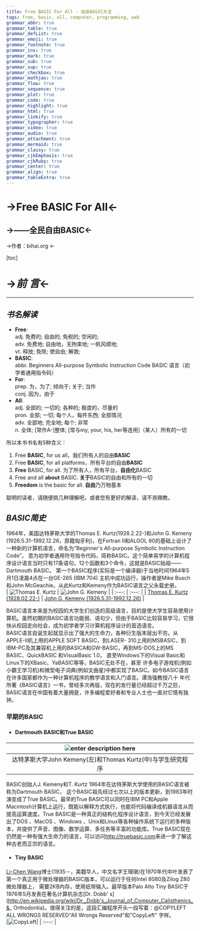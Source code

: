 ```yaml
---
title: Free BASIC For All - 自由BASIC大全
tags: free, basic, all, computer, programming, web
grammar_abbr: true
grammar_table: true
grammar_defList: true
grammar_emoji: true
grammar_footnote: true
grammar_ins: true
grammar_mark: true
grammar_sub: true
grammar_sup: true
grammar_checkbox: true
grammar_mathjax: true
grammar_flow: true
grammar_sequence: true
grammar_plot: true
grammar_code: true
grammar_highlight: true
grammar_html: true
grammar_linkify: true
grammar_typographer: true
grammar_video: true
grammar_audio: true
grammar_attachment: true
grammar_mermaid: true
grammar_classy: true
grammar_cjkEmphasis: true
grammar_cjkRuby: true
grammar_center: true
grammar_align: true
grammar_tableExtra: true
---
```


->**Free BASIC For All**<-
=======
->__——全民自由BASIC__<-
-----

->作者：bihai.org  <-

[toc]
# ->___前  言___<-  
----
## _书名解读_
+ **Free**:   
adj.    免费的; 自由的; 免税的; 空闲的;   
adv.    免费地; 自由地，无拘束地; 一帆风顺地;  
vt.     释放; 免除; 使自由; 解救;  
+ **BASIC**:   
abbr.   Beginners All-purpose Symbolic Instruction Code
BASIC 语言（初学者通用指令码）  
+ **For**:  
prep.   为，为了; 倾向于; 关于; 当作  
conj.   因为，由于  
+ **All**:  
adj.    全部的; 一切的; 各种的; 极度的，尽量的  
pron.   全部; 一切; 每个人，每件东西; 全部情况  
adv.    全部地; 完全地; 每个; 非常  
n.      全体; [常作A-]整体; [常与my, your, his, her等连用]（某人）所有的一切  

所以本书书名有5种含义：  
1. Free **BASIC**, for us all，我们所有人的自由**BASIC**  
2. Free **BASIC**, for all   platforms，所有平台的自由**BASIC**  
3. **Free** BASIC, for all.  为了所有人，所有平台，**自由化**BASIC  
4. Free and all **about** BASIC. **关于**BASIC的自由和所有的一切  
5. **Freedom** is the basic for all. **自由**乃万物基本  

聪明的读者，请随便挑几种理解吧，或者您有更好的解读，请不吝赐教。


## _BASIC简史_
1964年，美国达特茅斯大学的Thomas E. Kurtz(1928.2.22-)和John G. Kemeny (1926.5.31-1992.12.26，原籍匈牙利)，在Fortran II和ALGOL 60的基础上设计了一种新的计算机语言，命名为“Beginner's All-purpose Symbolic Instruction Code”， 意为初学者通用符号指令代码，简称BASIC。这个简单易学的计算机程序设计语言当时只有17条语句，12个函数和3个命令，这就是BASIC始祖——Dartmouth BASIC。 第一个BASIC程序(实际是一个编译器)于当地时间1964年5月1日凌晨4点在一台GE-265 (IBM 704) 主机中成功运行，操作者是Mike Busch和John McGeachie。从此Kurtz和Kemeny作为BASIC语言之父永载史册。  
|  ![Thomas E. Kurtz][1]   |   ![John G. Kemeny][2]   |
| :---: | :---: |
|  [Thomas E. Kurtz (1928.02.22-)][3]    |    [John G. Kemeny (1926.5.31-1992.12.26)][4]    |

  
BASIC语言本来是为校园的大学生们创造的高级语言，目的是使大学生容易使用计算机。虽然初期的BASIC语言功能弱、语句少，但由于BASIC比较容易学习，它很快从校园走向社会，成为初学者学习计算机程序设计的首选语言。  
BASIC语言自诞生起就显示出了强大的生命力，各种衍生版本层出不穷。从APPLE-Ⅱ机上用的APPLE SOFT BASIC，到LASER- 310上用的MSBASIC，到IBM-PC及其兼容机上用的BASICA和GW-BASIC，再到MS-DOS上的MS BASIC、QuickBASIC 和VisualBasic 1.0， 直至Windows下的Visual Basic和Linux下的XBasic、YaBASIC等等，BASIC无处不在，甚至 许多电子游戏机(例如小霸王学习机)和微型电子词典(例如文曲星)中都实现了BASIC。如今BASIC语言在许多国家都作为一种计算机程序的教学语言和入门语言。谭浩强教授八十 年代所著《BASIC语言》一书，曾经多次再版，现在的发行量已经超过千万之巨，BASIC语言在中国有着大量拥趸，许多编程爱好者和专业人士也一直对它情有独钟。 

### 早期的BASIC

+ ####  Dartmouth BASIC和True BASIC
   
|  ![enter description here][5]   |
|  :---:  |
|达特茅斯大学John Kemeny(左)和Thomas Kurtz(中)与学生研究程序  |
BASIC创始人J.
Kemeny和T. Kurtz 1964年在达特茅斯大学使用的BASIC语言被称为Dartmouth
BASIC， 这个BASIC祖先经过七次以上的版本更新，到1983年时演变成了True BASIC。最早的True BASIC可以同时在IBM
PC和Apple Macintosh计算机上运行，既能以解释方式执行，也能将代码编译成机器语言从而提高运算速度。True
BASIC是一种真正的结构化程序设计语言，到今天已经发展出了DOS 、MacOS 、Windows
、Unix和Linux等各种操作系统下运行的多种版本，并提供了声音、图像、数学运算、多任务等丰富的功能库。True
BASIC现在仍然是一种有强大生命力的语言，可以访问<http://truebasic.com>来进一步了解这种古老而正宗的语言。

+ ####  Tiny BASIC

[Li-Chen Wang][6]博士(1935－，美籍华人，中文名字王理瑱)在1970年代中叶发表了第一个真正用于微处理器的BASIC版本，可以运行于任何Intel 8080及Zilog
Z80 微处理器上， 需要2KB内存，使用纸带输入。最早版本Palo Alto Tiny BASIC于1976年5月发表在著名计算机杂志[Dr. Dobb'
s](http://en.wikipedia.org/wiki/Dr._Dobb's_Journal_of_Computer_Calisthenics_&_
Orthodontia)。值得关注的是，这段汇编程序开头一段写着：@COPYLEFT ALL WRONGS RESERVED"All Wrongs Reserved"和"CopyLeft"
字样。  
|![CopyLeft][7]|
|  :---:  |


  [1]: ./images/Fearless_Leader.gif "Fearless_Leader.gif"
  [2]: ./images/Kemeny.jpeg "Kemeny.jpeg"
  [3]: https://en.wikipedia.org/wiki/Thomas_E._Kurtz
  [4]: https://en.wikipedia.org/wiki/John_G._Kemeny
  [5]: ./images/kemenyandkurtz.jpg "kemenyandkurtz.jpg"
  [6]: https://en.wikipedia.org/wiki/Li-Chen_Wang
  [7]: ./images/li-chen%20wang.jpg "li-chen wang.jpg"